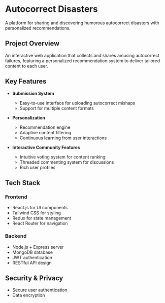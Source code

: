 # Autocorrect Disasters

A platform for sharing and discovering humorous autocorrect disasters with personalized recommendations.

## Project Overview

An interactive web application that collects and shares amusing autocorrect failures, featuring a personalized recommendation system to deliver tailored content to each user.

## Key Features

- **Submission System**
  - Easy-to-use interface for uploading autocorrect mishaps
  - Support for multiple content formats

- **Personalization**
  - Recommendation engine
  - Adaptive content filtering
  - Continuous learning from user interactions

- **Interactive Community Features**
  - Intuitive voting system for content ranking
  - Threaded commenting system for discussions
  - Rich user profiles

## Tech Stack

### Frontend
- React.js for UI components
- Tailwind CSS for styling
- Redux for state management
- React Router for navigation

### Backend
- Node.js + Express server
- MongoDB database
- JWT authentication
- RESTful API design

## Security & Privacy

- Secure user authentication
- Data encryption